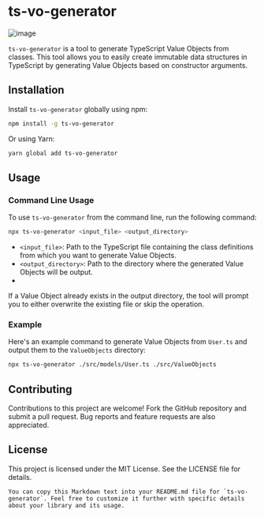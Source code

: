 # ts-vo-generator
![image](https://github.com/atomic-kanta-sasaki/typescript-value-object-generator/assets/49396455/6787b715-d6ac-4040-b7c0-3e6483add91f)

`ts-vo-generator` is a tool to generate TypeScript Value Objects from classes. This tool allows you to easily create immutable data structures in TypeScript by generating Value Objects based on constructor arguments.

## Installation

Install `ts-vo-generator` globally using npm:

```bash
npm install -g ts-vo-generator
```

Or using Yarn:
```bash
yarn global add ts-vo-generator
```

## Usage
### Command Line Usage
To use `ts-vo-generator` from the command line, run the following command:
```bash
npx ts-vo-generator <input_file> <output_directory>
```

 - `<input_file>`: Path to the TypeScript file containing the class definitions from which you want to generate Value Objects.
 - `<output_directory>`: Path to the directory where the generated Value Objects will be output.
 - 
If a Value Object already exists in the output directory, the tool will prompt you to either overwrite the existing file or skip the operation.

### Example
Here's an example command to generate Value Objects from `User.ts` and output them to the `ValueObjects` directory:
```bash
npx ts-vo-generator ./src/models/User.ts ./src/ValueObjects
```

## Contributing
Contributions to this project are welcome! Fork the GitHub repository and submit a pull request. Bug reports and feature requests are also appreciated.

## License
This project is licensed under the MIT License. See the LICENSE file for details.
```
You can copy this Markdown text into your README.md file for `ts-vo-generator`. Feel free to customize it further with specific details about your library and its usage.
```
